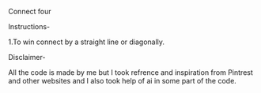 Connect four

Instructions-

1.To win connect by a straight line or diagonally.

Disclaimer-

All the code is made by me but I took refrence and inspiration from Pintrest and other websites and I also took help of ai in some part of the code.
